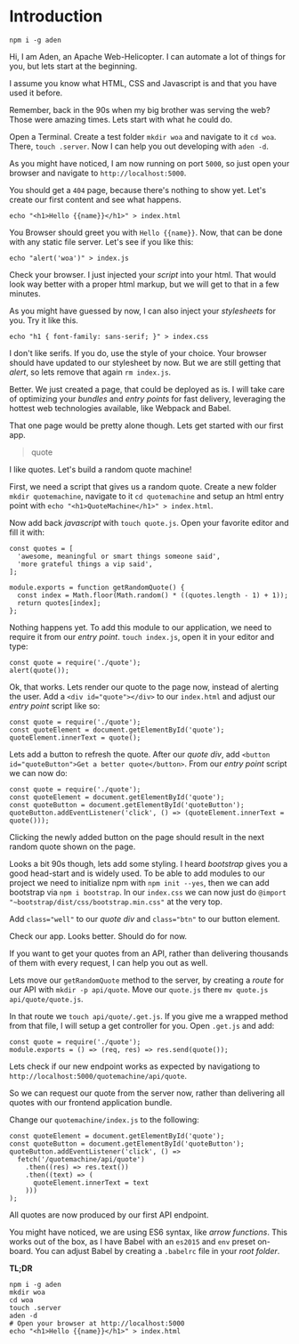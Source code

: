 # Introduction

```
npm i -g aden
```

Hi, I am Aden, an Apache Web-Helicopter.
I can automate a lot of things for you, but lets start at the beginning.

I assume you know what HTML, CSS and Javascript is and that you have used it before.

Remember, back in the 90s when my big brother was serving the web?
Those were amazing times. Lets start with what he could do.

Open a Terminal. Create a test folder `mkdir woa` and navigate to it `cd woa`. There, `touch .server`.
Now I can help you out developing with `aden -d`.

As you might have noticed, I am now running on port `5000`,
so just open your browser and navigate to `http://localhost:5000`.

You should get a `404` page, because there's nothing to show yet. Let's create our first content and see what happens.

`echo "<h1>Hello {{name}}</h1>" > index.html`

You Browser should greet you with `Hello {{name}}`. Now, that can be done with any static file server. Let's see if you like this:

`echo "alert('woa')" > index.js`

Check your browser. I just injected your _script_ into your html. That would look way better with a proper html markup,
but we will get to that in a few minutes.

As you might have guessed by now, I can also inject your _stylesheets_ for you. Try it like this.

`echo "h1 { font-family: sans-serif; }" > index.css`

I don't like serifs. If you do, use the style of your choice.
Your browser should have updated to our stylesheet by now.
But we are still getting that _alert_, so lets remove that again `rm index.js`.

Better. We just created a page, that could be deployed as is. I will take care of optimizing your _bundles_ and _entry points_ for fast delivery, leveraging the hottest web technologies available, like Webpack and Babel.

That one page would be pretty alone though. Lets get started with our first app.

> quote

I like quotes. Let's build a random quote machine!

First, we need a script that gives us a random quote. Create a new folder `mkdir quotemachine`, navigate to it `cd quotemachine` and setup an html entry point with `echo "<h1>QuoteMachine</h1>" > index.html`.

Now add back _javascript_ with `touch quote.js`. Open your favorite editor and fill it with:

```
const quotes = [
  'awesome, meaningful or smart things someone said',
  'more grateful things a vip said',
];

module.exports = function getRandomQuote() {
  const index = Math.floor(Math.random() * ((quotes.length - 1) + 1));
  return quotes[index];
};
```

Nothing happens yet. To add this module to our application, we need to require it from our _entry point_. `touch index.js`, open it in your editor and type:

```
const quote = require('./quote');
alert(quote());
```

Ok, that works. Lets render our quote to the page now, instead of alerting the user. Add a `<div id="quote"></div>` to our `index.html` and adjust our _entry point_ script like so:

```
const quote = require('./quote');
const quoteElement = document.getElementById('quote');
quoteElement.innerText = quote();
```

Lets add a button to refresh the quote. After our _quote div_, add `<button id="quoteButton">Get a better quote</button>`. From our _entry point_ script we can now do:

```
const quote = require('./quote');
const quoteElement = document.getElementById('quote');
const quoteButton = document.getElementById('quoteButton');
quoteButton.addEventListener('click', () => (quoteElement.innerText = quote()));
```

Clicking the newly added button on the page should result in the next random quote shown on the page.

Looks a bit 90s though, lets add some styling. I heard _bootstrap_ gives you a good head-start and is widely used. To be able to add modules to our project we need to initialize npm with `npm init --yes`, then we can add bootstrap via `npm i bootstrap`. In our `index.css` we can now just do `@import "~bootstrap/dist/css/bootstrap.min.css"` at the very top.

Add `class="well"` to our _quote div_ and `class="btn"` to our button element.

Check our app. Looks better. Should do for now.

If you want to get your quotes from an API, rather than delivering thousands of them with every request, I can help you out as well.

Lets move our `getRandomQuote` method to the server, by creating a _route_ for our API with `mkdir -p api/quote`. Move our `quote.js` there `mv quote.js api/quote/quote.js`.

In that route we `touch api/quote/.get.js`. If you give me a wrapped method from that file, I will setup a get controller for you. Open `.get.js` and add:

```
const quote = require('./quote');
module.exports = () => (req, res) => res.send(quote());
```

Lets check if our new endpoint works as expected by navigationg to `http://localhost:5000/quotemachine/api/quote`.

So we can request our quote from the server now, rather than delivering all quotes with our frontend application bundle.

Change our `quotemachine/index.js` to the following:

```
const quoteElement = document.getElementById('quote');
const quoteButton = document.getElementById('quoteButton');
quoteButton.addEventListener('click', () =>
  fetch('/quotemachine/api/quote')
    .then((res) => res.text())
    .then((text) => (
      quoteElement.innerText = text
    )))
);
```

All quotes are now produced by our first API endpoint.

You might have noticed, we are using ES6 syntax, like _arrow functions_.
This works out of the box, as I have Babel with an `es2015` and `env` preset on-board.
You can adjust Babel by creating a `.babelrc` file in your _root folder_.

**TL;DR**
```
npm i -g aden
mkdir woa
cd woa
touch .server
aden -d
# Open your browser at http://localhost:5000
echo "<h1>Hello {{name}}</h1>" > index.html
```
